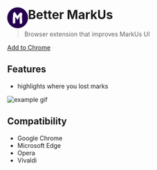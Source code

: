 # Better MarkUs <img src=images/icon-48.png align=left>
> Browser extension that improves MarkUs UI

[Add to Chrome](https://chrome.google.com/webstore/detail/better-markus/oapkghgnkfpcejifjhgdnloianjfgpmo?hl=en-US&authuser=0)

## Features
- highlights where you lost marks 

![example gif](images/demo.gif)

## Compatibility 
- Google Chrome
- Microsoft Edge
- Opera
- Vivaldi

